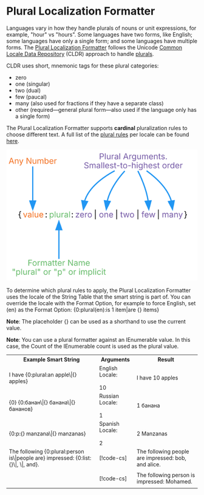 # Plural Localization Formatter

Languages vary in how they handle plurals of nouns or unit expressions, for example, "hour" vs "hours". Some languages have two forms, like English; some languages have only a single form; and some languages have multiple forms. The [Plural Localization Formatter](xref:UnityEngine.Localization.SmartFormat.Extensions.PluralLocalizationFormatter) follows the Unicode [Common Locale Data Repository](https://cldr.unicode.org/) (CLDR) approach to handle [plurals](https://cldr.unicode.org/index/cldr-spec/plural-rules).

CLDR uses short, mnemonic tags for these plural categories:

- zero
- one (singular)
- two (dual)
- few (paucal)
- many (also used for fractions if they have a separate class)
- other (required—general plural form—also used if the language only has a single form)

The Plural Localization Formatter supports **cardinal** pluralization rules to choose different text. A full list of the [plural rules](https://cldr.unicode.org/index/cldr-spec/plural-rules) per locale can be found [here](https://www.unicode.org/cldr/cldr-aux/charts/29/supplemental/language_plural_rules.html).

![Diagram showing the breakdown of the Smart String and how each part is evaluated.](../images/SmartString-PluralFormatterSyntax.dot.svg)

To determine which plural rules to apply, the Plural Localization Formatter uses the locale of the String Table that the smart string is part of. You can override the locale with the Format Option, for example to force English, set (en) as the Format Option:
{0:plural(en):is 1 item|are {} items}

**Note**: The placeholder {} can be used as a shorthand to use the current value.

**Note**: You can use a plural formatter against an IEnumerable value. In this case, the Count of the IEnumerable count is used as the plural value.

<table>
<tr>
<th><strong>Example Smart String</strong></th>
<th><strong>Arguments</strong></th>
<th><strong>Result</strong></th>
</tr>

<tr>
<td>I have {0:plural:an apple\|{} apples}</td>
<td>English Locale:<br><br>10</td>
<td>I have 10 apples</td>
</tr>

<tr>
<td>{0} {0:банан\|{} банана\|{} бананов}</td>
<td>Russian Locale:<br><br>1</td>
<td>1 банана</td>
</tr>

<tr>
<td>{0:p:{} manzana\|{} manzanas}</td>
<td>Spanish Locale:<br><br>2</td>
<td>2 Manzanas</td>
</tr>

<tr>
<td>The following {0:plural:person is\|people are} impressed: {0:list:{}\|, \|, and}.</td>
<td>

[!code-cs[](../../DocCodeSamples.Tests/SmartStringSamples.cs#args-plural-formatter-1)]

</td>
<td>The following people are impressed: bob, and alice.</td>
</tr>

<tr>
<td></td>
<td>

[!code-cs[](../../DocCodeSamples.Tests/SmartStringSamples.cs#args-plural-formatter-2)]

</td>
<td>The following person is impressed: Mohamed.</td>
</tr>

</table>
